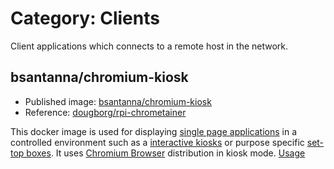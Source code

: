 # Category: Clients

Client applications which connects to a remote host in the network.

## bsantanna/chromium-kiosk

 - Published image: [bsantanna/chromium-kiosk](https://hub.docker.com/r/bsantanna/chromium-kiosk/)
 - Reference: [dougborg/rpi-chrometainer](https://github.com/dougborg/rpi-chrometainer)

This docker image is used for displaying [single page applications](https://en.wikipedia.org/wiki/Single-page_application) in a controlled environment such as a [interactive kiosks](https://en.wikipedia.org/wiki/Interactive_kiosk) or purpose specific [set-top boxes](https://en.wikipedia.org/wiki/Set-top_box). 
It uses [Chromium Browser](https://www.chromium.org/Home) distribution in kiosk mode. [Usage](chromium-kiosk/)

